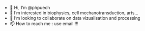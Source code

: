 - 👋 Hi, I’m @phpuech
- 👀 I’m interested in biophysics, cell mechanotransduction, arts...
- 💞️ I’m looking to collaborate on data vizualisation and processing
- 📫 How to reach me : use email !!!

<!---
phpuech/phpuech is a ✨ special ✨ repository because its `README.md` (this file) appears on your GitHub profile.
You can click the Preview link to take a look at your changes.
--->
